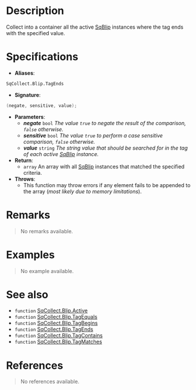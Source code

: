 # Description

Collect into a container all the active [SqBlip](Class.SqBlip) instances where the tag ends with the specified value.

# Specifications

* **Aliases**:
```D
SqCollect.Blip.TagEnds
```
* **Signature**:
```D
(negate, sensitive, value);
```
* **Parameters**:
	* **_negate_** `bool` *The value `true` to negate the result of the comparison, `false` otherwise.*
	* **_sensitive_** `bool` *The value `true` to perform a case sensitive comparison, `false` otherwise.*
	* **_value_** `string` *The string value that should be searched for in the tag of each active [SqBlip](Class.SqBlip) instance.*
* **Return**:
	* `array` An array with all [SqBlip](Class.SqBlip) instances that matched the specified criteria.
* **Throws**:
	* This function may throw errors if any element fails to be appended to the array (*most likely due to memory limitations*).

# Remarks

> No remarks available.

# Examples

> No example available.

# See also

* `function` [SqCollect.Blip.Active](Function.SqCollect.Blip.Active)
* `function` [SqCollect.Blip.TagEquals](Function.SqCollect.Blip.TagEquals)
* `function` [SqCollect.Blip.TagBegins](Function.SqCollect.Blip.TagBegins)
* `function` [SqCollect.Blip.TagEnds](Function.SqCollect.Blip.TagEnds)
* `function` [SqCollect.Blip.TagContains](Function.SqCollect.Blip.TagContains)
* `function` [SqCollect.Blip.TagMatches](Function.SqCollect.Blip.TagMatches)

# References

> No references available.
